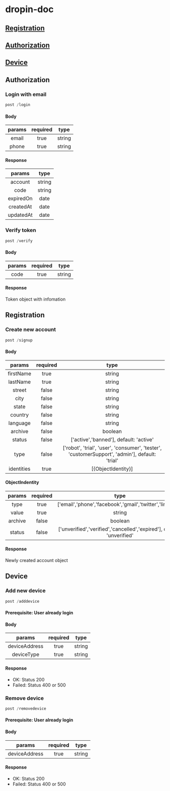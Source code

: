 # dropin-doc
## [Registration](#Registration)
## [Authorization](#Authorization)
## [Device](#Device)
## <a name="Authorization">Authorization</a>
### Login with email
```javascript
post /login
```
#### Body
| params  | required  | type |
| :------------: |:---------------:| :-----:|
| email      | true | string |
| phone     | true        |   string |


#### Response

| params  |  type |
| :------------:|:-----:|
| account     | string |
| code      | string |
| expiredOn      | date |
| createdAt      | date |
| updatedAt      | date |


### Verify token
```javascript
post /verify
```
#### Body
| params  | required  | type |
| :------------: |:---------------:| :-----:|
| code     | true | string |


#### Response
Token object with infomation


## <a name="Registration">Registration</a>
### Create new account
```javascript
post /signup
```
#### Body
| params  | required  | type |
| :------------: |:---------------:| :-----:|
| firstName     | true | string |
| lastName     | true        |   string |
| street     | false        |   string |
| city     | false        |   string |
| state     | false        |   string |
| country     | false        |   string |
| language     | false        |   string |
| archive     | false        |   boolean |
| status     | false        |   ['active','banned'], default: 'active' |
| type    | false        |   ['robot', 'trial', 'user', 'consumer', 'tester', 'customerSupport', 'admin'], default: 'trial' |
| identities     | true        |   [{ObjectIdentity}] |

#### ObjectIndentity
 params  | required  | type |
| :------------: |:---------------:| :-----:|
| type     | true | ['email','phone','facebook','gmail','twitter','linkedin'] |
| value     | true        |   string |
| archive     | false        |   boolean |
| status     | false        |   ['unverified','verified','cancelled','expired'], default: 'unverified' |

#### Response
Newly created account object

## <a name="Device">Device</a>
### Add new device 
```javascript
post /adddevice
```
#### Prerequisite: User already login
#### Body
| params  | required  | type |
| :------------: |:---------------:| :-----:|
| deviceAddress      | true | string |
| deviceType     | true        |   string |


#### Response
* OK: Status 200
* Failed: Status 400 or 500

### Remove device 
```javascript
post /removedevice
```
#### Prerequisite: User already login
#### Body
| params  | required  | type |
| :------------: |:---------------:| :-----:|
| deviceAddress      | true | string |


#### Response
* OK: Status 200
* Failed: Status 400 or 500

